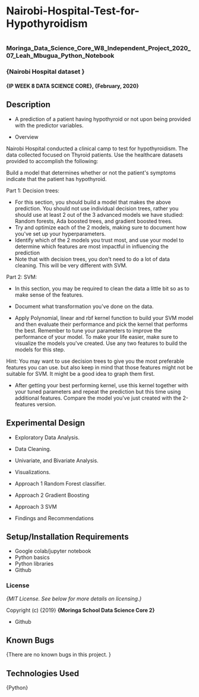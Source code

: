 # Nairobi-Hospital-Test-for-Hypothyroidism
# 
# 
### Moringa_Data_Science_Core_W8_Independent_Project_2020_07_Leah_Mbugua_Python_Notebook

### {Nairobi Hospital dataset }

#### {IP WEEK 8 DATA SCIENCE CORE}, {February, 2020}



## Description

 * A prediction of a patient having hypothyroid or not  upon being provided with the predictor variables. 

* Overview 

Nairobi Hospital conducted a clinical camp to test for hypothyroidism. The data collected focused on Thyroid patients. Use the healthcare datasets provided to accomplish the following:  

Build a model that determines whether or not the patient's symptoms indicate that the patient has hypothyroid.

Part 1: Decision trees:
- For this section, you should build a model that makes the above prediction. You should not use individual decision trees, rather you should use at least 2 out of the 3 advanced models we have studied: Random forests, Ada boosted trees, and gradient boosted trees.
- Try and optimize each of the 2 models, making sure to document how you've set up your hyperparameters.
- Identify which of the 2 models you trust most, and use your model to determine which features are most impactful in influencing the prediction
- Note that with decision trees, you don't need to do a lot of data cleaning. This will be very different with SVM.

Part 2: SVM:

- In this section, you may be required to clean the data a little bit so as to make sense of the features.

- Document what transformation you've done on the data.

- Apply Polynomial, linear and rbf kernel function to build your SVM model and then evaluate their performance and pick the kernel that performs the best. Remember to tune your parameters to improve the performance of your model. To make your life easier, make sure to visualize the models you've created. Use any two features to build the models for this step.

Hint: You may want to use decision trees to give you the most preferable features you can use. but also keep in mind that those features might not be suitable for SVM. It might be a good idea to graph them first.

-  After getting your best performing kernel, use this kernel together with your tuned parameters and repeat the prediction but this time using additional features. Compare the model you've just created with the 2-features version. 

## Experimental Design

 * Exploratory Data Analysis.
 
 * Data Cleaning.

 * Univariate, and Bivariate Analysis.
 
 * Visualizations.

 * Approach 1 Random Forest classifier.
 
 * Approach 2 Gradient Boosting
 
 * Approach 3 SVM
 
 * Findings and Recommendations
 
 

## Setup/Installation Requirements

* Google colab/jupyter notebook
* Python basics
* Python libraries
* Github



### License

*{MIT License.  See below for more details on licensing.}*

Copyright (c) {2019} **{Moringa School Data Science Core 2}**
* Github

## Known Bugs

{There are no known bugs in this project. }

## Technologies Used

{Python}
